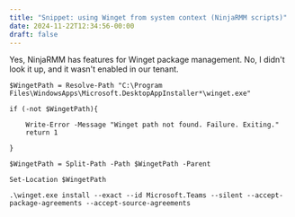 ```yaml
---
title: "Snippet: using Winget from system context (NinjaRMM scripts)"
date: 2024-11-22T12:34:56-00:00
draft: false
---
```


Yes, NinjaRMM has features for Winget package management. No, I didn't look it up, and it wasn't enabled in our tenant.

```
$WingetPath = Resolve-Path "C:\Program Files\WindowsApps\Microsoft.DesktopAppInstaller*\winget.exe"

if (-not $WingetPath){

	Write-Error -Message "Winget path not found. Failure. Exiting."
	return 1
	
}

$WingetPath = Split-Path -Path $WingetPath -Parent

Set-Location $WingetPath

.\winget.exe install --exact --id Microsoft.Teams --silent --accept-package-agreements --accept-source-agreements
```